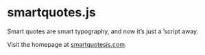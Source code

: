 smartquotes.js
==============

Smart quotes are smart typography, and now it’s just a ’script away. 

Visit the homepage at <a href="http://smartquotesjs.com">smartquotesjs.com</a>.
